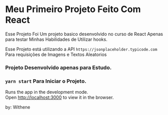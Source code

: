 # Meu Primeiro Projeto Feito Com React

Esse Projeto Foi Um projeto basico desenvolvido no curso de React Apenas para testar Minhas Habilidades de Utilizar hooks.

Esse Projeto está utilizando a API `https://jsonplaceholder.typicode.com` Para requisições de Imagens e Textos Aleatorios


### Projeto Desenvolvido apenas para Estudo.

### `yarn start` Para Iniciar o Projeto.

Runs the app in the development mode.\
Open [http://localhost:3000](http://localhost:3000) to view it in the browser.

by: Withene
